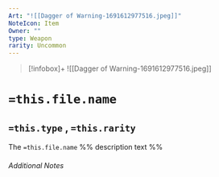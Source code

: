 ```yaml
---
Art: "![[Dagger of Warning-1691612977516.jpeg]]"
NoteIcon: Item
Owner: ""
type: Weapon
rarity: Uncommon
---
```


> [!infobox]+
> ![[Dagger of Warning-1691612977516.jpeg]]

# `=this.file.name`
## `=this.type` , `=this.rarity`

The `=this.file.name` %% description text %%

###### Additional Notes